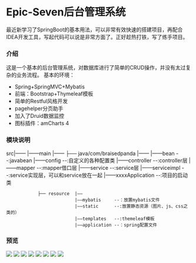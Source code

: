 # Epic-Seven后台管理系统

  最近新学习了SpringBoot的基本用法，可以非常有效快速的搭建项目，再配合IDEA开发工具，写起代码可以说是非常方面了。正好趁热打铁，写了练手项目。
  
  ### 介绍
  这是一个基本的后台管理系统，对数据库进行了简单的CRUD操作，并没有太过复杂的业务流程。
  基本的环境：
  * Spring+SpringMVC+Mybatis
  * 前端：Bootstrap+Thymeleaf模板
  * 简单的Restful风格开发
  * pagehelper分页助手
  * 加入了Druid数据监控
  * 图标插件：amCharts 4
  
  ### 模块说明
  
  src|——
        |——main |——
                ├── java/com/braisedpanda |——
                                          |——bean               --:javabean
                                          |——config             --:自定义的各种配置类
                                          |——controller         --:controller层
                                          |——mapper             --:mapper借口层
                                          |——service            --:service层
                                          |——serviceimpl        --:service实现层，可以和service放在一起
                                          |——xxxxApplication    --:项目的启动类
                                          
                ├── resource  |——
                              |——mybatis     --：放置mybatis文件
                              |——static      --:放置静态资源（图片、js、css之类的）
                              |——templates   --:themeleaf模板
                              |——application --：spring配置文件
                
  
  ### 预览
  

![](https://github.com/BraisedPanda/Epic-Seven-Management-System/raw/master/display/2.jpg)
![](https://github.com/BraisedPanda/Epic-Seven-Management-System/raw/master/display/1.jpg)
![](https://github.com/BraisedPanda/Epic-Seven-Management-System/raw/master/display/4.jpg)
![](https://github.com/BraisedPanda/Epic-Seven-Management-System/raw/master/display/5.jpg)
![](https://github.com/BraisedPanda/Epic-Seven-Management-System/raw/master/display/6.jpg)
![](https://github.com/BraisedPanda/Epic-Seven-Management-System/raw/master/display/7.jpg)
![](https://github.com/BraisedPanda/Epic-Seven-Management-System/raw/master/display/8.jpg)
![](https://github.com/BraisedPanda/Epic-Seven-Management-System/raw/master/display/9.jpg)

